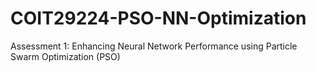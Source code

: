 # COIT29224-PSO-NN-Optimization
Assessment 1: Enhancing Neural Network Performance using Particle Swarm Optimization (PSO)

